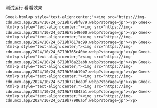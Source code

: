 测试运行
看看效果

`Gmeek-html<p style="text-align:center;"><img src="https://img-cdn.mxx.app/2024/10/24_6719b759bf879.webp?storage=jp"></p>`
`Gmeek-html<p style="text-align:center;"><img src="https://img-cdn.mxx.app/2024/10/24_6719b75b49e00.webp?storage=jp"></p>`
`Gmeek-html<p style="text-align:center;"><img src="https://img-cdn.mxx.app/2024/10/24_6719b7617ac99.webp?storage=jp"></p>`
`Gmeek-html<p style="text-align:center;"><img src="https://img-cdn.mxx.app/2024/10/24_6719b765c40be.webp?storage=jp"></p>`
`Gmeek-html<p style="text-align:center;"><img src="https://img-cdn.mxx.app/2024/10/24_6719b76a22abb.webp?storage=jp"></p>`
`Gmeek-html<p style="text-align:center;"><img src="https://img-cdn.mxx.app/2024/10/24_6719b76bb19b7.webp?storage=jp"></p>`
`Gmeek-html<p style="text-align:center;"><img src="https://img-cdn.mxx.app/2024/10/24_6719b771bea9f.webp?storage=jp"></p>`
`Gmeek-html<p style="text-align:center;"><img src="https://img-cdn.mxx.app/2024/10/24_6719b778843b1.webp?storage=jp"></p>`
`Gmeek-html<p style="text-align:center;"><img src="https://img-cdn.mxx.app/2024/10/24_6719b77986a5f.webp?storage=jp"></p>`